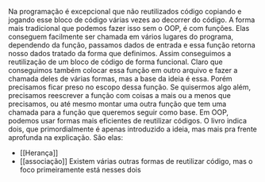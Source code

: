 Na programação é excepcional que não reutilizados código copiando e jogando esse bloco de código várias vezes ao decorrer do código.
A forma mais tradicional que podemos fazer isso sem o OOP, é com funções. Elas conseguem facilmente ser chamada em vários lugares do programa, dependendo da função, passamos dados de entrada e essa função retorna nosso dados tratado da forma que definimos. 
Assim conseguimos a reutilização de um bloco de código de forma funcional. Claro que conseguimos também colocar essa função em outro arquivo e fazer a chamada deles de várias formas, mas a base da ideia é essa.
Porém precisamos ficar preso no escopo dessa função. Se quisermos algo além, precisamos reescrever a função com coisas a mais ou a menos que precisamos, ou até mesmo montar uma outra função que tem uma chamada para a função que queremos seguir como base. Em OOP, podemos usar formas mais eficientes de reutilizar códigos. 
O livro indica dois, que primordialmente é apenas introduzido a ideia, mas mais pra frente aprofunda na explicação.
São elas:
- [[Herança]]
- [[associação]]
Existem várias outras formas de reutilizar código, mas o foco primeiramente está nesses dois